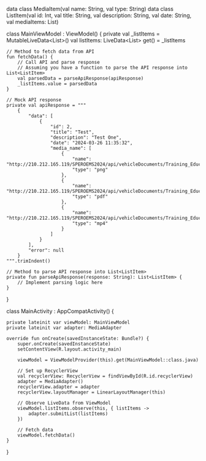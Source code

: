 data class MediaItem(val name: String, val type: String)
data class ListItem(val id: Int, val title: String, val description: String, val date: String, val mediaItems: List<MediaItem>)




class MainViewModel : ViewModel() {
    private val _listItems = MutableLiveData<List<ListItem>>()
    val listItems: LiveData<List<ListItem>>
        get() = _listItems

    // Method to fetch data from API
    fun fetchData() {
        // Call API and parse response
        // Assuming you have a function to parse the API response into List<ListItem>
        val parsedData = parseApiResponse(apiResponse)
        _listItems.value = parsedData
    }

    // Mock API response
    private val apiResponse = """
        {
            "data": [
                {
                    "id": 2,
                    "title": "Test",
                    "description": "Test One",
                    "date": "2024-03-26 11:35:32",
                    "media_name": [
                        {
                            "name": "http://210.212.165.119/SPEROEMS2024/api/vehicleDocuments/Training_Education_Material/01376_2024_03_22_18_16_49.png",
                            "type": "png"
                        },
                        {
                            "name": "http://210.212.165.119/SPEROEMS2024/api/vehicleDocuments/Training_Education_Material/67390_2024_03_22_12_49_38.pdf",
                            "type": "pdf"
                        },
                        {
                            "name": "http://210.212.165.119/SPEROEMS2024/api/vehicleDocuments/Training_Education_Material/file_example_MP4_480_1_5MG.mp4",
                            "type": "mp4"
                        }
                    ]
                }
            ],
            "error": null
        }
    """.trimIndent()

    // Method to parse API response into List<ListItem>
    private fun parseApiResponse(response: String): List<ListItem> {
        // Implement parsing logic here
    }
}




class MainActivity : AppCompatActivity() {

    private lateinit var viewModel: MainViewModel
    private lateinit var adapter: MediaAdapter

    override fun onCreate(savedInstanceState: Bundle?) {
        super.onCreate(savedInstanceState)
        setContentView(R.layout.activity_main)

        viewModel = ViewModelProvider(this).get(MainViewModel::class.java)

        // Set up RecyclerView
        val recyclerView: RecyclerView = findViewById(R.id.recyclerView)
        adapter = MediaAdapter()
        recyclerView.adapter = adapter
        recyclerView.layoutManager = LinearLayoutManager(this)

        // Observe LiveData from ViewModel
        viewModel.listItems.observe(this, { listItems ->
            adapter.submitList(listItems)
        })

        // Fetch data
        viewModel.fetchData()
    }
}



